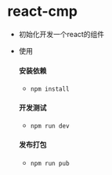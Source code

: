 # react-cmp

- 初始化开发一个react的组件

- 使用

  #### 安装依赖

  - ```
    npm install
    ```

  #### 开发测试

  - ```
    npm run dev
    ```

  #### 发布打包

  - ```
    npm run pub
    ```